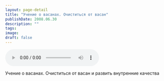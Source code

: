 ```yaml
---
layout: page-detail
title: "Учение о васанах. Очиститься от васан"
publishDate: 2008.06.30
description: ""
tags:
image:
draft: false
---
```


<audio title="2008.06.30 - Учение о васанах. Очиститься от васан.mp3" src="https://filer-api.advayta.org/v1.0/public/files/73870" controls=""></audio>

 Учение о васанах. Очиститься от васан и развить внутренние качества   

  
